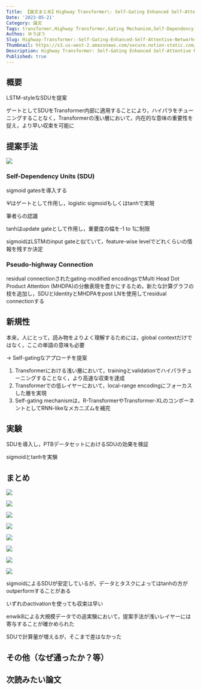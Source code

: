 ```yaml
---
Title: 【論文まとめ】Highway Transformer\: Self-Gating Enhanced Self-Attentive Networks
Date: '2023-05-21'
Category: 論文
Tags: transformer,Highway Transformer,Gating Mechanism,Self-Dependency-Units (SDU)
Authos: ゆうぼう
Slug: Highway-Transformer:-Self-Gating-Enhanced-Self-Attentive-Networks
Thumbnail: https://s3.us-west-2.amazonaws.com/secure.notion-static.com/c1d2b55a-8e61-4918-8a5e-bee7f61e9f4d/%E3%82%B9%E3%82%AF%E3%83%AA%E3%83%BC%E3%83%B3%E3%82%B7%E3%83%A7%E3%83%83%E3%83%88_2022-08-26_12.58.57.png?X-Amz-Algorithm=AWS4-HMAC-SHA256&X-Amz-Content-Sha256=UNSIGNED-PAYLOAD&X-Amz-Credential=AKIAT73L2G45EIPT3X45%2F20230521%2Fus-west-2%2Fs3%2Faws4_request&X-Amz-Date=20230521T180536Z&X-Amz-Expires=3600&X-Amz-Signature=3a2649aaae274fbabf93cde0b58588663b3b7e6a951c5a628fb5bbca202a7140&X-Amz-SignedHeaders=host&x-id=GetObject
Description: Highway Transformer: Self-Gating Enhanced Self-Attentive Networksのまとめ
Published: true
---
```


## 概要

LSTM-styleなSDUを提案

ゲートとしてSDUをTransformer内部に適用することにより，ハイパラをチューニングすることなく，Transformerの浅い層において，内在的な意味の重要性を捉え，より早い収束を可能に

## 提案手法

![](https://s3.us-west-2.amazonaws.com/secure.notion-static.com/ee071883-293d-4802-ab74-1f3298ab1ad1/%E3%82%B9%E3%82%AF%E3%83%AA%E3%83%BC%E3%83%B3%E3%82%B7%E3%83%A7%E3%83%83%E3%83%88_2022-08-26_12.58.57.png?X-Amz-Algorithm=AWS4-HMAC-SHA256&X-Amz-Content-Sha256=UNSIGNED-PAYLOAD&X-Amz-Credential=AKIAT73L2G45EIPT3X45%2F20230521%2Fus-west-2%2Fs3%2Faws4_request&X-Amz-Date=20230521T180540Z&X-Amz-Expires=3600&X-Amz-Signature=90235e0c189715ed2ad9e053ac0ded46a7529072523ceb561856d73c171cbc63&X-Amz-SignedHeaders=host&x-id=GetObject)

### Self-Dependency Units (SDU)

sigmoid gatesを導入する

$\Psi$はゲートとして作用し，logistic sigmoidもしくはtanhで実現

筆者らの認識

tanhはupdate gateとして作用し，重要度の幅を-1 to 1に制限

sigmoidはLSTMのinput gateと似ていて，feature-wise levelでどれくらいの情報を残すか決定

### Pseudo-highway Connection

residual connectionされたgating-modified encodingsでMulti Head Dot Product Attention (MHDPA)の分散表現を豊かにするため，新たな計算グラフの枝を追加し，SDUとIdentityとMHDPAをpost LNを使用してresidual connectionする

## 新規性

本来，人にとって，読み物をよりよく理解するためには，global contextだけではなく，ここの単語の意味も必要

→ Self-gatingなアプローチを提案



1.  Transformerにおける浅い層において，trainingとvalidationでハイパラチューニングすることなく，より高速な収束を達成
2. Transformerでの低レイヤーにおいて，local-range encodingにフォーカスした層を実現
3. Self-gating mechanismは，R-TransformerやTransformer-XLのコンポーネントとしてRNN-likeなメカニズムを補完
## 実験

SDUを導入し，PTBデータセットにおけるSDUの効果を検証

sigmoidとtanhを実験

## まとめ

![](https://s3.us-west-2.amazonaws.com/secure.notion-static.com/983f88c3-b4c6-4017-89a5-c11814060ffe/%E3%82%B9%E3%82%AF%E3%83%AA%E3%83%BC%E3%83%B3%E3%82%B7%E3%83%A7%E3%83%83%E3%83%88_2022-08-26_13.21.41.png?X-Amz-Algorithm=AWS4-HMAC-SHA256&X-Amz-Content-Sha256=UNSIGNED-PAYLOAD&X-Amz-Credential=AKIAT73L2G45EIPT3X45%2F20230521%2Fus-west-2%2Fs3%2Faws4_request&X-Amz-Date=20230521T180603Z&X-Amz-Expires=3600&X-Amz-Signature=dc4b94706aaae77f3e190ab3103d101fb2152f6216dcfdef0d162302fe053706&X-Amz-SignedHeaders=host&x-id=GetObject)

![](https://s3.us-west-2.amazonaws.com/secure.notion-static.com/bf1a2c53-9065-4c50-bc7a-7cb9aae77dd8/%E3%82%B9%E3%82%AF%E3%83%AA%E3%83%BC%E3%83%B3%E3%82%B7%E3%83%A7%E3%83%83%E3%83%88_2022-08-26_13.22.04.png?X-Amz-Algorithm=AWS4-HMAC-SHA256&X-Amz-Content-Sha256=UNSIGNED-PAYLOAD&X-Amz-Credential=AKIAT73L2G45EIPT3X45%2F20230521%2Fus-west-2%2Fs3%2Faws4_request&X-Amz-Date=20230521T180607Z&X-Amz-Expires=3600&X-Amz-Signature=8deccd38d03139667d4e160812d04d855e16f2c37db8428d5434b33bbbfd46f4&X-Amz-SignedHeaders=host&x-id=GetObject)

![](https://s3.us-west-2.amazonaws.com/secure.notion-static.com/43698a9d-abf7-4007-b343-7b9dc2a4e588/%E3%82%B9%E3%82%AF%E3%83%AA%E3%83%BC%E3%83%B3%E3%82%B7%E3%83%A7%E3%83%83%E3%83%88_2022-08-26_13.22.25.png?X-Amz-Algorithm=AWS4-HMAC-SHA256&X-Amz-Content-Sha256=UNSIGNED-PAYLOAD&X-Amz-Credential=AKIAT73L2G45EIPT3X45%2F20230521%2Fus-west-2%2Fs3%2Faws4_request&X-Amz-Date=20230521T180609Z&X-Amz-Expires=3600&X-Amz-Signature=99f3e053d8e49ec68bef5d06de3bbd3f71e880cd411b9f6561244597055b24a1&X-Amz-SignedHeaders=host&x-id=GetObject)

![](https://s3.us-west-2.amazonaws.com/secure.notion-static.com/6cd06f60-3432-42c1-b90a-e8cafdb254a5/%E3%82%B9%E3%82%AF%E3%83%AA%E3%83%BC%E3%83%B3%E3%82%B7%E3%83%A7%E3%83%83%E3%83%88_2022-08-26_13.22.43.png?X-Amz-Algorithm=AWS4-HMAC-SHA256&X-Amz-Content-Sha256=UNSIGNED-PAYLOAD&X-Amz-Credential=AKIAT73L2G45EIPT3X45%2F20230521%2Fus-west-2%2Fs3%2Faws4_request&X-Amz-Date=20230521T180612Z&X-Amz-Expires=3600&X-Amz-Signature=546157c3dbc57dbdfebfd19724491ba4026390d3b968e6bf79cbed0cdc8fdec4&X-Amz-SignedHeaders=host&x-id=GetObject)

![](https://s3.us-west-2.amazonaws.com/secure.notion-static.com/a5b222bb-5fc4-4ad6-9c08-e7cde9bc7b8d/%E3%82%B9%E3%82%AF%E3%83%AA%E3%83%BC%E3%83%B3%E3%82%B7%E3%83%A7%E3%83%83%E3%83%88_2022-08-26_13.23.01.png?X-Amz-Algorithm=AWS4-HMAC-SHA256&X-Amz-Content-Sha256=UNSIGNED-PAYLOAD&X-Amz-Credential=AKIAT73L2G45EIPT3X45%2F20230521%2Fus-west-2%2Fs3%2Faws4_request&X-Amz-Date=20230521T180614Z&X-Amz-Expires=3600&X-Amz-Signature=ce5717a7823c4d6531b7dfa3ca8cf71fd84bc9cafa5e0613c111b5c5380bda2a&X-Amz-SignedHeaders=host&x-id=GetObject)

![](https://s3.us-west-2.amazonaws.com/secure.notion-static.com/2e0b4670-6891-40f4-859b-a6b50feaeb9b/%E3%82%B9%E3%82%AF%E3%83%AA%E3%83%BC%E3%83%B3%E3%82%B7%E3%83%A7%E3%83%83%E3%83%88_2022-08-26_13.23.12.png?X-Amz-Algorithm=AWS4-HMAC-SHA256&X-Amz-Content-Sha256=UNSIGNED-PAYLOAD&X-Amz-Credential=AKIAT73L2G45EIPT3X45%2F20230521%2Fus-west-2%2Fs3%2Faws4_request&X-Amz-Date=20230521T180620Z&X-Amz-Expires=3600&X-Amz-Signature=50441be8be1fbd4908b07ebc956da7e7343e0db5ec91e01a264d275a9c4a4394&X-Amz-SignedHeaders=host&x-id=GetObject)



![](https://s3.us-west-2.amazonaws.com/secure.notion-static.com/c48f4870-1a31-45e3-984e-d9622e262bad/%E3%82%B9%E3%82%AF%E3%83%AA%E3%83%BC%E3%83%B3%E3%82%B7%E3%83%A7%E3%83%83%E3%83%88_2022-08-26_13.23.37.png?X-Amz-Algorithm=AWS4-HMAC-SHA256&X-Amz-Content-Sha256=UNSIGNED-PAYLOAD&X-Amz-Credential=AKIAT73L2G45EIPT3X45%2F20230521%2Fus-west-2%2Fs3%2Faws4_request&X-Amz-Date=20230521T180625Z&X-Amz-Expires=3600&X-Amz-Signature=34e626fb90de9065c1df255c4293c825cd190bb783589c4d1bd6e1a4f96eb6a0&X-Amz-SignedHeaders=host&x-id=GetObject)

![](https://s3.us-west-2.amazonaws.com/secure.notion-static.com/d6970bfd-1cd0-40f2-ac05-d9d46e1db8aa/%E3%82%B9%E3%82%AF%E3%83%AA%E3%83%BC%E3%83%B3%E3%82%B7%E3%83%A7%E3%83%83%E3%83%88_2022-08-26_13.23.48.png?X-Amz-Algorithm=AWS4-HMAC-SHA256&X-Amz-Content-Sha256=UNSIGNED-PAYLOAD&X-Amz-Credential=AKIAT73L2G45EIPT3X45%2F20230521%2Fus-west-2%2Fs3%2Faws4_request&X-Amz-Date=20230521T180628Z&X-Amz-Expires=3600&X-Amz-Signature=b60865c113b62ddaae3f5496c4f83f6248f60a34763b8df0f9a6aef50aba250d&X-Amz-SignedHeaders=host&x-id=GetObject)

sigmoidによるSDUが安定しているが，データとタスクによってはtanhの方がoutperformすることがある

いずれのactivationを使っても収束は早い



enwik8による大規模データでの追実験において，提案手法が浅いレイヤーには寄与することが確かめられた



SDUで計算量が増えるが，そこまで差はなかった

## その他（なぜ通ったか？等）



## 次読みたい論文

